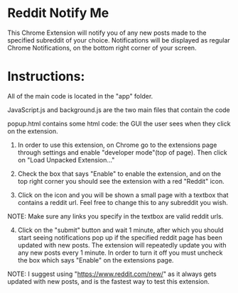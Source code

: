 # Reddit Notify Me
This Chrome Extension will notify you of any new posts made to the specified subreddit of your choice. Notifications will be displayed as regular Chrome Notifications, on the bottom right corner of your screen. 

# Instructions:
All of the main code is located in the "app" folder. 

JavaScript.js and background.js are the two main files that contain the code

popup.html contains some html code: the GUI the user sees when they click on the extension.

1. In order to use this extension, on Chrome go to the extensions page through settings and enable "developer mode"(top of page). Then click on "Load Unpacked Extension..."

2. Check the box that says "Enable" to enable the extension, and on the top right corner you should see the extension with a red "Reddit" icon.

3. Click on the icon and you will be shown a small page with a textbox that contains a reddit url. Feel free to change this to any subreddit you wish.

NOTE: Make sure any links you specify in the textbox are valid reddit urls.

4. Click on the "submit" button and wait 1 minute, after which you should start seeing notifications pop up if the specified reddit page has been updated with new posts. The extension will repeatedly update you with any new posts every 1 minute. In order to turn it off you must uncheck the box which says "Enable" on the extensions page.

NOTE: I suggest using "https://www.reddit.com/new/" as it always gets updated with new posts, and is the fastest way to test this extension.
